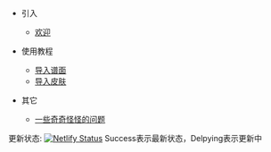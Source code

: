 * 引入
    * [欢迎](README.md)

* 使用教程
    * [导入谱面](trl/map.md)
    * [导入皮肤](trl/skin.md)


* 其它
    * [一些奇奇怪怪的问题](trl/qus.md)



更新状态:
[![Netlify Status](https://api.netlify.com/api/v1/badges/1112c532-28bc-449b-974c-4178df128057/deploy-status)](https://app.netlify.com/sites/phiskindcs/deploys)
Success表示最新状态，Delpying表示更新中
